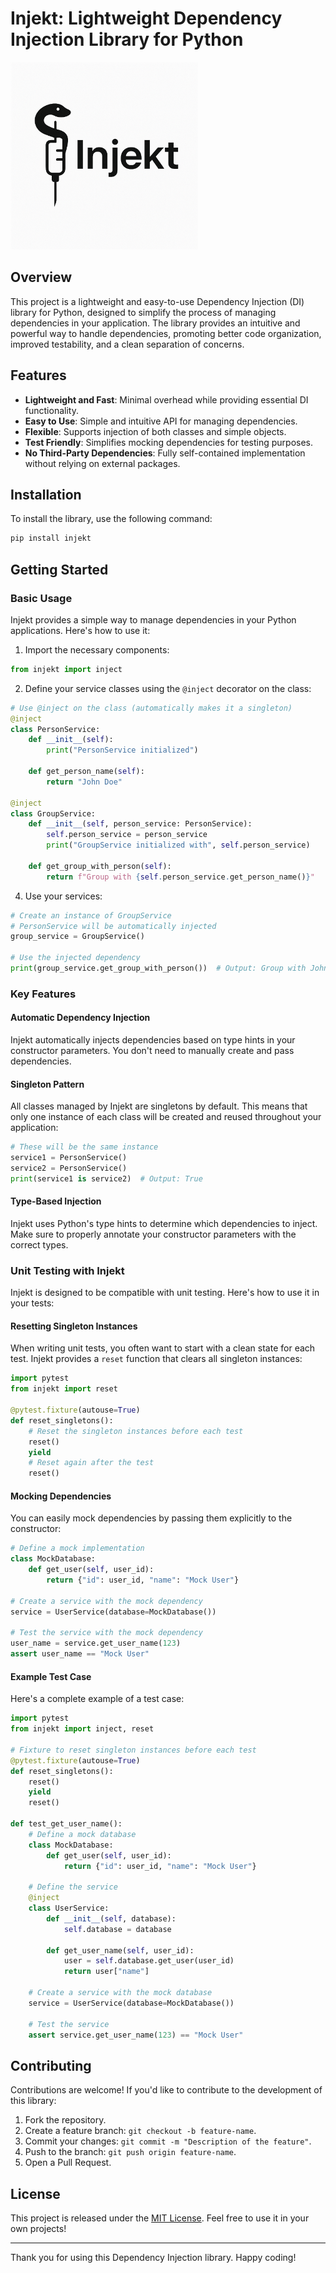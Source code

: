 # Injekt: Lightweight Dependency Injection Library for Python

<img src="injekt.png" alt="Injekt Logo" width="300">

## Overview

This project is a lightweight and easy-to-use Dependency Injection (DI) library for Python, designed to simplify the
process of managing dependencies in your application. The library provides an intuitive and powerful way to handle
dependencies, promoting better code organization, improved testability, and a clean separation of concerns.

## Features

- **Lightweight and Fast**: Minimal overhead while providing essential DI functionality.
- **Easy to Use**: Simple and intuitive API for managing dependencies.
- **Flexible**: Supports injection of both classes and simple objects.
- **Test Friendly**: Simplifies mocking dependencies for testing purposes.
- **No Third-Party Dependencies**: Fully self-contained implementation without relying on external packages.

## Installation

To install the library, use the following command:

```bash
pip install injekt
```


## Getting Started

### Basic Usage

Injekt provides a simple way to manage dependencies in your Python applications. Here's how to use it:

1. Import the necessary components:

```python
from injekt import inject
```

2. Define your service classes using the `@inject` decorator on the class:

```python
# Use @inject on the class (automatically makes it a singleton)
@inject
class PersonService:
    def __init__(self):
        print("PersonService initialized")

    def get_person_name(self):
        return "John Doe"

@inject
class GroupService:
    def __init__(self, person_service: PersonService):
        self.person_service = person_service
        print("GroupService initialized with", self.person_service)

    def get_group_with_person(self):
        return f"Group with {self.person_service.get_person_name()}"
```

4. Use your services:

```python
# Create an instance of GroupService
# PersonService will be automatically injected
group_service = GroupService()

# Use the injected dependency
print(group_service.get_group_with_person())  # Output: Group with John Doe
```

### Key Features

#### Automatic Dependency Injection

Injekt automatically injects dependencies based on type hints in your constructor parameters. You don't need to manually create and pass dependencies.

#### Singleton Pattern

All classes managed by Injekt are singletons by default. This means that only one instance of each class will be created and reused throughout your application:

```python
# These will be the same instance
service1 = PersonService()
service2 = PersonService()
print(service1 is service2)  # Output: True
```

#### Type-Based Injection

Injekt uses Python's type hints to determine which dependencies to inject. Make sure to properly annotate your constructor parameters with the correct types.

### Unit Testing with Injekt

Injekt is designed to be compatible with unit testing. Here's how to use it in your tests:

#### Resetting Singleton Instances

When writing unit tests, you often want to start with a clean state for each test. Injekt provides a `reset` function that clears all singleton instances:

```python
import pytest
from injekt import reset

@pytest.fixture(autouse=True)
def reset_singletons():
    # Reset the singleton instances before each test
    reset()
    yield
    # Reset again after the test
    reset()
```

#### Mocking Dependencies

You can easily mock dependencies by passing them explicitly to the constructor:

```python
# Define a mock implementation
class MockDatabase:
    def get_user(self, user_id):
        return {"id": user_id, "name": "Mock User"}

# Create a service with the mock dependency
service = UserService(database=MockDatabase())

# Test the service with the mock dependency
user_name = service.get_user_name(123)
assert user_name == "Mock User"
```

#### Example Test Case

Here's a complete example of a test case:

```python
import pytest
from injekt import inject, reset

# Fixture to reset singleton instances before each test
@pytest.fixture(autouse=True)
def reset_singletons():
    reset()
    yield
    reset()

def test_get_user_name():
    # Define a mock database
    class MockDatabase:
        def get_user(self, user_id):
            return {"id": user_id, "name": "Mock User"}

    # Define the service
    @inject
    class UserService:
        def __init__(self, database):
            self.database = database

        def get_user_name(self, user_id):
            user = self.database.get_user(user_id)
            return user["name"]

    # Create a service with the mock database
    service = UserService(database=MockDatabase())

    # Test the service
    assert service.get_user_name(123) == "Mock User"
```

## Contributing

Contributions are welcome! If you'd like to contribute to the development of this library:

1. Fork the repository.
2. Create a feature branch: `git checkout -b feature-name`.
3. Commit your changes: `git commit -m "Description of the feature"`.
4. Push to the branch: `git push origin feature-name`.
5. Open a Pull Request.

## License

This project is released under the [MIT License](LICENSE). Feel free to use it in your own projects!

---

Thank you for using this Dependency Injection library. Happy coding!
